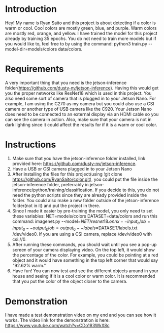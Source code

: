 # Introduction
Hey! My name is Ryan Saito and this project is about detecting if a color is warm or cool. Cool colors are mostly green, blue, and purple. Warm colors are mostly red, orange, and yellow. I have trained the model for this project already by training 35 epochs. You do not need to train more models but if you would like to, feel free to by using the command: python3 train.py --model-dir=models/colors data/colors.
# Requirements
A very important thing that you need is the jetson-inference folder(https://github.com/dusty-nv/jetson-inference). Having this would get you the proper networks like ResNet18 which is used in this project. You also need some sort of camera that is plugged in to your Jetson Nano. For example, I am using the C270 as my camera but you could also use a CSI camera or another type of USB camera like the C920. Your Jetson Nano does need to be connected to an external display via an HDMI cable so you can see the camera in action. Also, make sure that your camera is not in dark lighting since it could affect the results for if it is a warm or cool color.
# Instructions
1. Make sure that you have the jetson-inference folder installed, link provided here: https://github.com/dusty-nv/jetson-inference.
2. Have a USB or CSI camera plugged in to your Jetson Nano
3. After installing the files for this project(using !git clone https://github.com/RyanSaito/color.git), you could put the file inside the jetson-inference folder, preferrably in jetson-inference/python/training/classification. If you decide to this, you do not need the python scripts since they are already provided inside the folder. You could also make a new folder outside of the jetson-inference folder(not in it) and put the project in there.
4. Since I made it easier by pre-training the model, you only need to set these variables: NET=models/colors DATASET=data/colors and run this command: imagenet.py --model=$NET/resnet18.onnx --input_blob=input_0 --output_blob=output_0 --labels=$DATASET/labels.txt /dev/video0. If you are using a CSI camera, replace /dev/video0 with csi://0.
5. After running these commands, you should wait until you see a pop-up screen of your camera displaying video. On the top left, it would show the percentage of the color. For example, you could be pointing at a red object and it would have something in the top left corner that would say "92.62% warm."
6. Have fun! You can now test and see the different objects around in your house and seeing if it is a cool color or warm color. It is recommended that you put the color of the object closer to the camera.
# Demonstration
I have made a test demonstration video on my end and you can see how it works. The video link for the demonstration is here: https://www.youtube.com/watch?v=CDo193WkX8c

